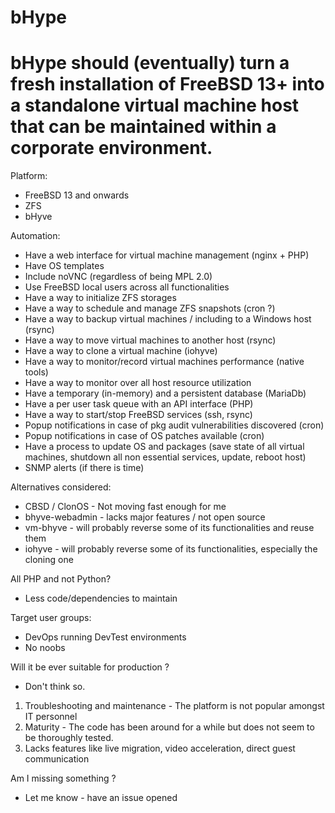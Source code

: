 # bHype
# bHype should (eventually) turn a fresh installation of FreeBSD 13+ into a standalone virtual machine host that can be maintained within a corporate environment.

Platform: 
+ FreeBSD 13 and onwards
+ ZFS
+ bHyve

Automation:
+ Have a web interface for virtual machine management (nginx + PHP)
+ Have OS templates
+ Include noVNC (regardless of being MPL 2.0)
+ Use FreeBSD local users across all functionalities
+ Have a way to initialize ZFS storages
+ Have a way to schedule and manage ZFS snapshots (cron ?)
+ Have a way to backup virtual machines / including to a Windows host (rsync)
+ Have a way to move virtual machines to another host (rsync)
+ Have a way to clone a virtual machine (iohyve)
+ Have a way to monitor/record virtual machines performance (native tools)
+ Have a way to monitor over all host resource utilization 
+ Have a temporary (in-memory) and a persistent database (MariaDb)
+ Have a per user task queue with an API interface (PHP)
+ Have a way to start/stop FreeBSD services (ssh, rsync)
+ Popup notifications in case of pkg audit vulnerabilities discovered (cron)
+ Popup notifications in case of OS patches available (cron)
+ Have a process to update OS and packages 
  (save state of all virtual machines, shutdown all non essential services, update, reboot host)
+ SNMP alerts (if there is time)

Alternatives considered:
+ CBSD / ClonOS - Not moving fast enough for me
+ bhyve-webadmin - lacks major features / not open source
+ vm-bhyve - will probably reverse some of its functionalities and reuse them
+ iohyve - will probably reverse some of its functionalities, especially the cloning one

All PHP and not Python?
+ Less code/dependencies to maintain

Target user groups:
+ DevOps running DevTest environments
+ No noobs

Will it be ever suitable for production ?
+ Don't think so. 
1) Troubleshooting and maintenance - The platform is not popular amongst IT personnel
2) Maturity - The code has been around for a while but does not seem to be thoroughly tested.
3) Lacks features like live migration, video acceleration, direct guest communication

Am I missing something ?
+ Let me know - have an issue opened
